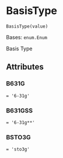 # BasisType

`BasisType(value)`

Bases: `enum.Enum`

Basis Type

## Attributes

### B631G

`= '6-31g'`

### B631GSS

`= '6-31g**'`

### BSTO3G

`= 'sto3g'`

